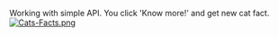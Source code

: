 Working with simple API. You click 'Know more!' and get new cat fact.
[![Cats-Facts.png](https://i.postimg.cc/zfZqMZK3/Cats-Facts.png)](https://postimg.cc/zy7mbQd1)
